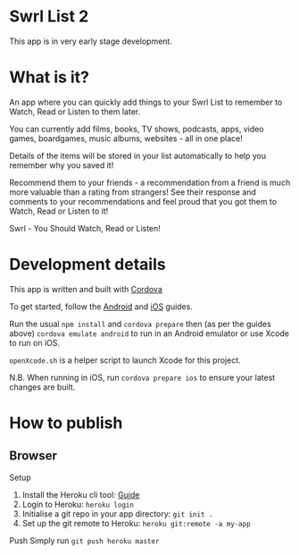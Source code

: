 # Swrl List 2

This app is in very early stage development.

# What is it?

An app where you can quickly add things to your Swrl List to remember to Watch, Read or Listen to them later.

You can currently add films, books, TV shows, podcasts, apps, video games, boardgames, music albums, websites - all in one place!

Details of the items will be stored in your list automatically to help you remember why you saved it!

Recommend them to your friends - a recommendation from a friend is much more valuable than a rating from strangers! See their response and comments to your recommendations and feel proud that you got them to Watch, Read or Listen to it!

Swrl  - You Should Watch, Read or Listen!

# Development details

This app is written and built with [Cordova](https://cordova.apache.org/)

To get started, follow the [Android](https://cordova.apache.org/docs/en/latest/guide/platforms/android/index.html) and [iOS](https://cordova.apache.org/docs/en/latest/guide/platforms/ios/index.html) guides.

Run the usual `npm install` and `cordova prepare` then (as per the guides above) `cordova emulate android` to run in an Android emulator or use Xcode to run on iOS.

`openXcode.sh` is a helper script to launch Xcode for this project. 

N.B. When running in iOS, run `cordova prepare ios` to ensure your latest changes are built. 

# How to publish

## Browser

Setup

1. Install the Heroku cli tool: [Guide](https://devcenter.heroku.com/articles/heroku-cli)
2. Login to Heroku: `heroku login`
3. Initialise a git repo in your app directory: `git init .`
4. Set up the git remote to Heroku: `heroku git:remote -a my-app`

Push
Simply run `git push heroku master`